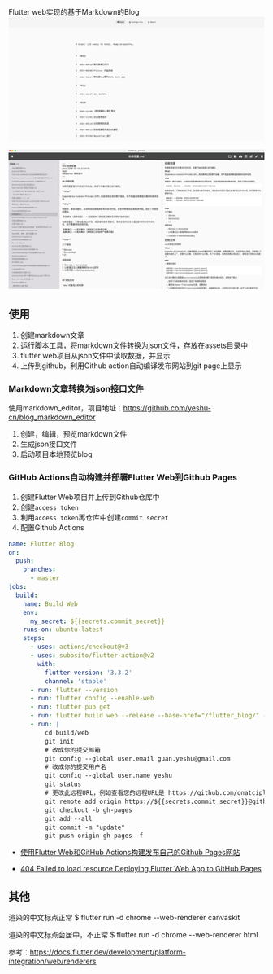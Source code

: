 
Flutter web实现的基于Markdown的Blog
![](blog.png)

![](editor.png)


## 使用
1. 创建markdown文章 
2. 运行脚本工具，将markdown文件转换为json文件，存放在assets目录中
3. flutter web项目从json文件中读取数据，并显示
4. 上传到github，利用Github action自动编译发布网站到git page上显示

### Markdown文章转换为json接口文件
使用markdown_editor，项目地址：https://github.com/yeshu-cn/blog_markdown_editor
1. 创建，编辑，预览markdown文件
2. 生成json接口文件
3. 启动项目本地预览blog

### GitHub Actions自动构建并部署Flutter Web到Github Pages
1. 创建Flutter Web项目并上传到Github仓库中
2. 创建`access token`
3. 利用`access token`再仓库中创建`commit secret`
4. 配置Github Actions
```yaml
name: Flutter Blog
on:
  push:
    branches:
      - master
jobs:
  build:
    name: Build Web
    env:
      my_secret: ${{secrets.commit_secret}}
    runs-on: ubuntu-latest
    steps:
      - uses: actions/checkout@v3
      - uses: subosito/flutter-action@v2
        with:
          flutter-version: '3.3.2'
          channel: 'stable'
      - run: flutter --version
      - run: flutter config --enable-web
      - run: flutter pub get
      - run: flutter build web --release --base-href="/flutter_blog/" --web-renderer html
      - run: |
          cd build/web
          git init
          # 改成你的提交邮箱
          git config --global user.email guan.yeshu@gmail.com
          # 改成你的提交用户名
          git config --global user.name yeshu
          git status
          # 更改此远程URL，例如查看您的远程URL是 https://github.com/onatcipli/flutter_web.git 然后改成以下内容
          git remote add origin https://${{secrets.commit_secret}}@github.com/yeshu-cn/flutter_blog.git
          git checkout -b gh-pages
          git add --all
          git commit -m "update"
          git push origin gh-pages -f
```

* [使用Flutter Web和GitHub Actions构建发布自己的Github Pages网站](https://www.it610.com/article/1495533844500119552.htm)

* [404 Failed to load resource Deploying Flutter Web App to GitHub Pages
  ](https://stackoverflow.com/questions/65689346/404-failed-to-load-resource-deploying-flutter-web-app-to-github-pages)

## 其他
渲染的中文标点正常
$ flutter run -d chrome --web-renderer canvaskit

渲染的中文标点会居中，不正常
$ flutter run -d chrome --web-renderer html

参考：https://docs.flutter.dev/development/platform-integration/web/renderers


